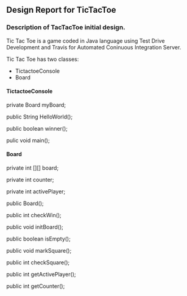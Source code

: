 ## Design Report for TicTacToe

### Description of TacTacToe initial design.

Tic Tac Toe is a game coded in Java language using Test Drive Development and Travis for Automated Coninuous Integration Server.

Tic Tac Toe has two classes:
 - TictactoeConsole
 - Board

#### TictactoeConsole
private Board myBoard;
 
public String HelloWorld();

public boolean winner();

pulic void main();

#### Board
private int [][] board;

private int counter;

private int activePlayer;

public Board();

public int checkWin();

public void initBoard();

public boolean isEmpty();

public void markSquare();

public int checkSquare();

public int getActivePlayer();

public int getCounter();

